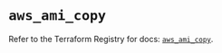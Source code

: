 # `aws_ami_copy`

Refer to the Terraform Registry for docs: [`aws_ami_copy`](https://registry.terraform.io/providers/hashicorp/aws/5.41.0/docs/resources/ami_copy).
